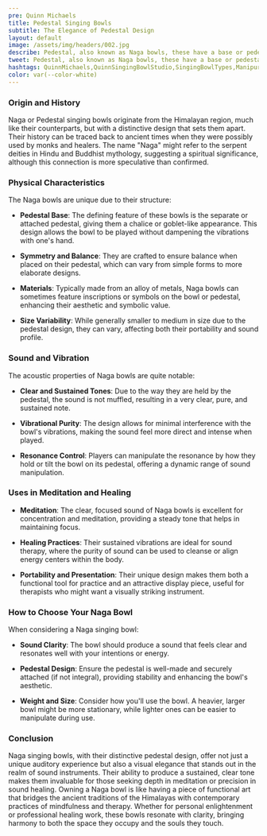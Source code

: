 ```yaml
---
pre: Quinn Michaels
title: Pedestal Singing Bowls
subtitle: The Elegance of Pedestal Design
layout: default
image: /assets/img/headers/002.jpg
describe: Pedestal, also known as Naga bowls, these have a base or pedestal which they sit on, giving them a goblet-like appearance. They are often played by holding the pedestal, and their sound is clear and sustained, ideal for focus and meditation.
tweet: Pedestal, also known as Naga bowls, these have a base or pedestal which they sit on, giving them a goblet-like appearance.
hashtags: QuinnMichaels,QuinnSingingBowlStudio,SingingBowlTypes,Manipuri
color: var(--color-white)
---
```


### Origin and History

Naga or Pedestal singing bowls originate from the Himalayan region, much like their counterparts, but with a distinctive design that sets them apart. Their history can be traced back to ancient times when they were possibly used by monks and healers. The name "Naga" might refer to the serpent deities in Hindu and Buddhist mythology, suggesting a spiritual significance, although this connection is more speculative than confirmed.

### Physical Characteristics

The Naga bowls are unique due to their structure:

- **Pedestal Base**: The defining feature of these bowls is the separate or attached pedestal, giving them a chalice or goblet-like appearance. This design allows the bowl to be played without dampening the vibrations with one's hand.

- **Symmetry and Balance**: They are crafted to ensure balance when placed on their pedestal, which can vary from simple forms to more elaborate designs.

- **Materials**: Typically made from an alloy of metals, Naga bowls can sometimes feature inscriptions or symbols on the bowl or pedestal, enhancing their aesthetic and symbolic value.

- **Size Variability**: While generally smaller to medium in size due to the pedestal design, they can vary, affecting both their portability and sound profile.

### Sound and Vibration

The acoustic properties of Naga bowls are quite notable:

- **Clear and Sustained Tones**: Due to the way they are held by the pedestal, the sound is not muffled, resulting in a very clear, pure, and sustained note.

- **Vibrational Purity**: The design allows for minimal interference with the bowl's vibrations, making the sound feel more direct and intense when played.

- **Resonance Control**: Players can manipulate the resonance by how they hold or tilt the bowl on its pedestal, offering a dynamic range of sound manipulation.

### Uses in Meditation and Healing

- **Meditation**: The clear, focused sound of Naga bowls is excellent for concentration and meditation, providing a steady tone that helps in maintaining focus.

- **Healing Practices**: Their sustained vibrations are ideal for sound therapy, where the purity of sound can be used to cleanse or align energy centers within the body.

- **Portability and Presentation**: Their unique design makes them both a functional tool for practice and an attractive display piece, useful for therapists who might want a visually striking instrument.

### How to Choose Your Naga Bowl

When considering a Naga singing bowl:

- **Sound Clarity**: The bowl should produce a sound that feels clear and resonates well with your intentions or energy.

- **Pedestal Design**: Ensure the pedestal is well-made and securely attached (if not integral), providing stability and enhancing the bowl's aesthetic.

- **Weight and Size**: Consider how you'll use the bowl. A heavier, larger bowl might be more stationary, while lighter ones can be easier to manipulate during use.

### Conclusion

Naga singing bowls, with their distinctive pedestal design, offer not just a unique auditory experience but also a visual elegance that stands out in the realm of sound instruments. Their ability to produce a sustained, clear tone makes them invaluable for those seeking depth in meditation or precision in sound healing. Owning a Naga bowl is like having a piece of functional art that bridges the ancient traditions of the Himalayas with contemporary practices of mindfulness and therapy. Whether for personal enlightenment or professional healing work, these bowls resonate with clarity, bringing harmony to both the space they occupy and the souls they touch.
